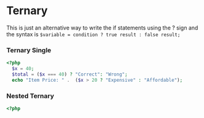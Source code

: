 # Ternary

This is just an alternative way to write the if statements using the ? sign and the syntax is `$variable = condition ? true result : false result;`

### Ternary Single

```php
<?php
  $x = 40;
  $total = ($x === 40) ? "Correct": "Wrong";
  echo "Item Price: " .  ($x > 20 ? "Expensive" : "Affordable");
```



### Nested Ternary

```php
<?php
  
```

